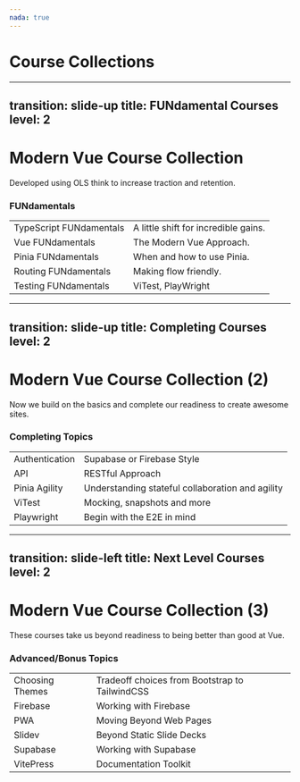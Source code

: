 ```yaml
---
nada: true
---
```


# Course Collections

<toc minDepth="1" maxDepth="2" mode="onlyCurrentTree" listClass="toc"  />

<style>
ol.toc {
  list-style-type: circle;
}
.lower-alpha {
  list-style-type: lower-alpha;
}
</style>

---
transition: slide-up
title: FUNdamental Courses
level: 2
---
# <span class="mv">Modern Vue</span> Course Collection

Developed using OLS think to increase traction and retention.

### FUNdamentals

|     |     |
| --- | --- |
| TypeScript FUNdamentals | A little shift for incredible gains. |
| Vue FUNdamentals | The Modern Vue Approach. |
| Pinia FUNdamentals | When and how to use Pinia. |
| Routing FUNdamentals | Making flow friendly. |
| Testing FUNdamentals | ViTest, PlayWright |

---
transition: slide-up
title: Completing Courses
level: 2
---

# <span class="mv">Modern Vue</span> Course Collection (2)

Now we build on the basics and complete our readiness to create awesome sites.

### Completing Topics

|     |     |
| --- | --- |
| Authentication | Supabase or Firebase Style |
| API | RESTful Approach |
| Pinia Agility | Understanding stateful collaboration and agility |
| ViTest  | Mocking, snapshots and more |
| Playwright  | Begin with the E2E in mind |



---
transition: slide-left
title: Next Level Courses
level: 2
---

# <span class="mv">Modern Vue</span> Course Collection (3)

These courses take us beyond readiness to being better than good at Vue.

### Advanced/Bonus Topics

|     |     |
| --- | --- |
| Choosing Themes | Tradeoff choices from Bootstrap to TailwindCSS |
| Firebase | Working with Firebase |
| PWA | Moving Beyond Web Pages |
| Slidev | Beyond Static Slide Decks |
| Supabase | Working with Supabase |
| VitePress | Documentation Toolkit |

<!--
Jamstack style frameworks: 
* Gridsome : https://gridsome.org/
* Nuxt : https://nuxtjs.org/
* VitePress : https://vitepress.dev/
* VuePress : https://vuepress.vuejs.org/

Blogs:
* Jakub Andrzejewski : https://dev.to/jacobandrewsky
* Michael N Thiessen : https://michaelnthiessen.com/newsletter
* Vue Dose : https://vuedose.tips/articles#newsletter
* VueJS Developers : https://vuejsdevelopers.com/blog/
* VueJS Feed : https://vuejsfeed.com/
* Weekly Vue : https://weekly-vue.news/issues

Jobs:
* https://vuejobs.com/?ref=vuejs
-->

